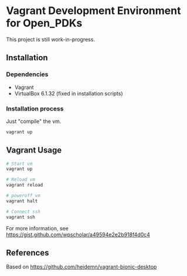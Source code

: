 # Vagrant Development Environment for Open_PDKs

This project is still work-in-progress.


## Installation

### Dependencies

* Vagrant
* VirtualBox 6.1.32 (fixed in installation scripts)


### Installation process

Just "compile" the vm.

~~~bash
vagrant up
~~~

## Vagrant Usage
 
~~~bash
# Start vm
vagrant up

# Reload vm
vagrant reload

# poweroff vm
vagrant halt

# Connect ssh
vagrant ssh
~~~


For more information, see https://gist.github.com/wpscholar/a49594e2e2b918f4d0c4


## References

Based on https://github.com/heidemn/vagrant-bionic-desktop

